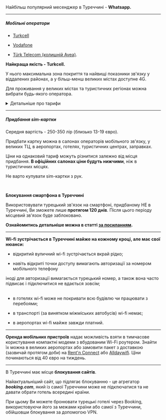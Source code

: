 Найбільш популярний месенджер в Туреччині - **Whatsapp.**

***

##### **Мобільні оператори** 


- [Turkcell](http://www.turkcell.com.tr/)</summary>

- [Vodafone](http://www.vodafone.com.tr/)
- [Türk Telecom (колишній Avea)](http://www.turktelekom.com.tr/). 

<section type="note">

**Найкраща якість - Turkcell.**

У нього максимальна зона покриття та найвищі показники зв'язку у віддалених районах, а у більш-менш великих містах доступне 4G. 

Для проживання у великих містах та туристичних регіонах можна вибрати будь-якого оператора.
</section>

<details>
<summary>Детальніше про тарифи</summary>

***Turkcell:***
стартовий пакет - 135 лір (включено 15 Гб інтернету, безкоштовні дзвінки всередині мережі та смс). Мінінмальний пакет для поповнення - від 50 лір (входить 1000 звилин та смс в середині мережі + 6 Гб інтернету).
Є пакети, де можна оплачувати лише користування інтернетом.

***Türk Telecom***: статовий пакет - 200 лір (15 Гб інтернету, 750 хвилин на дзвінки та стільки ж смс).

***Vodafone***: стартовий пакет - 175 лір (включено 20 Гб інтернету). 
Пропонується багато пакетів з акцентом на користування мобільним інтернетом.

<section>
Звертайте увагу, що деякі тарифи обмежені за громадянством (лише для турецьких громадян) або віком (доступні від 26 років).
</section>

</details>

***

##### Придбання sim-картки

Середня вартість - 250-350 лір (близько 13-19 євро). 

Придбати картку можна в салонах операторів мобільного зв'язку, у великих ТЦ, в аеропортах,  готелях, туристичних центрах, заправках. 

<section>

Ціни на однаковий тариф можуть різнитися залежно від місця придбання.
**В офіційних салонах ціни будуть нижчими**, ніж в туристичних місцях. 

Не варто купувати sim-картки з рук.
</section>

</br>



<section type="danger">

**Блокування смартфона в Туреччині**

Використовувати турецький зв'язок на смартфоні, придбаному НЕ в Туреччині, Ви зможете лише **протягом 120 днів**. Після цього періоду місцевий зв'язок буде заблоковано. 

**Ознайомитись детальніше можна в статті [за посиланням](/article/d113a4a8c6c85d63afb4e0010).**
</section>


***

**Wi-fi зустрічається в Туреччині майже на кожному кроці, але має свої нюанси:**

- відкритий вуличний wi-fi зустрічається вкрай рідко;

- навіть відкриті точки доступу вимагають авторизації за номером мобільного телефону

<section>
іноді для авторизації вимагається турецький номер, а також вона часто підвисає і підключитися не вдається зовсім;
</section>

</br>

- в готелях wi-fi може не покривати всю будівлю чи працювати з перебоями; 

- в транспорті (за винятком міжміських автобусів) wi-fi немає;

- в аеропортах wi-fi майже завжди платний.

***

**Оренда мобільних пристроїв** надає можливість взяти в тимчасове користування компактні модеми з вбудованим Wi-Fi роутером. Знайти їх можна в великих аеропортах або замовити пакет з доставкою (зазвичай протягом доби) на [Rent'n Connect](http://www.rentnconnect.com/) або [Alldaywifi](http://alldaywifi.com/). Ціни починаються від 40 євро на тиждень. 

***

В Туреччині має місце **блокування сайтів**.

Найактуальніший сайт, що підлягає блокуванню - це агрегатор ***booking.com***, який із самої Туреччини може не підключатися та не давати обрати готель всередині країни. 

При цьому Ви можете бронювати турецькі готелі через Booking, використовуючи його за межами країни або самої з Туреччини, обійшовши блокування за допомогою VPN.